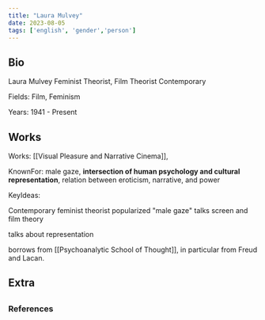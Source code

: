 ```yaml
---
title: "Laura Mulvey"
date: 2023-08-05
tags: ['english', 'gender','person']
---
```


## Bio
Laura Mulvey
Feminist Theorist, Film Theorist
Contemporary 

Fields: Film, Feminism

Years: 1941 - Present 

## Works
Works: [[Visual Pleasure and Narrative Cinema]], 

KnownFor: male gaze, **intersection of human psychology and cultural representation**, relation between eroticism, narrative, and power

KeyIdeas:

Contemporary feminist theorist
popularized "male gaze"
talks screen and film theory 

talks about representation

borrows from [[Psychoanalytic School of Thought]], in particular from  Freud and Lacan.


## Extra

##
### References


